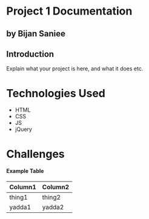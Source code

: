# Project 1 Documentation
## by Bijan Saniee

## Introduction

Explain what your project is here, and what it does etc.

# Technologies Used
- HTML
- CSS
- JS
- jQuery

# Challenges

#### Example Table

| Column1 | Column2 |
|---------|---------|
| thing1 | thing2 |
| yadda1 | yadda2 |